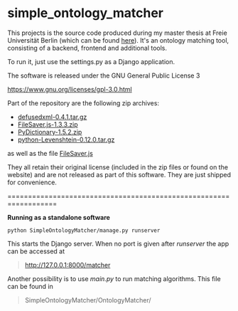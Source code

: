 # simple_ontology_matcher
This projects is the source code produced during my master thesis at Freie Universität Berlin (which can be found [here](https://github.com/Pschroet/master-thesis-ps-ontology-matching)). It's an ontology matching tool, consisting of a backend, frontend and additional tools.

To run it, just use the settings.py as a Django application.

The software is released under the GNU General Public License 3

https://www.gnu.org/licenses/gpl-3.0.html

Part of the repository are the following zip archives:
- [defusedxml-0.4.1.tar.gz](https://pypi.python.org/pypi/defusedxml/)
- [FileSaver.js-1.3.3.zip](https://github.com/eligrey/FileSaver.js)
- [PyDictionary-1.5.2.zip](https://pypi.python.org/pypi/PyDictionary)
- [python-Levenshtein-0.12.0.tar.gz](https://github.com/dimlev/pylevenshtein)

as well as the file [FileSaver.js](https://github.com/eligrey/FileSaver.js)

They all retain their original license (included in the zip files or found on the website) and are not released as part of this software. They are just shipped for convenience.

==================================================================

__Running as a standalone software__

`python SimpleOntologyMatcher/manage.py runserver`

This starts the Django server. When no port is given after *runserver* the app can be accessed at

> http://127.0.0.1:8000/matcher

Another possibility is to use *main.py* to run matching algorithms. This file can be found in

> SimpleOntologyMatcher/OntologyMatcher/
